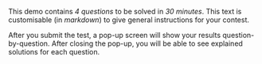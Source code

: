 This demo contains _4 questions_ to be solved in _30 minutes_.
This text is customisable (in _markdown_) to give general instructions for your contest.

After you submit the test, a pop-up screen will show your results question-by-question. After closing the pop-up, you will be able to see explained solutions for each question.